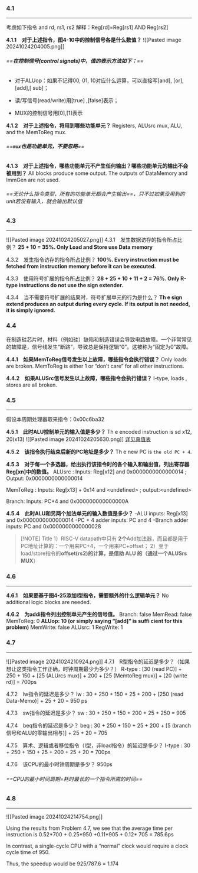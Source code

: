 
### 4.1  
---
考虑如下指令
and rd, rs1, rs2
解释：Reg\[rd]=Reg\[rs1] AND Reg\[rs2]

**4.1.1　对于上述指令，图4-10中的控制信号各是什么数值？**
![[Pasted image 20241024204005.png]]

###### ==**在控制信号(control signals)中，值的表示方法如下：**==
- 对于ALUop：如果不记得00, 01, 10对应什么运算，可以直接写[and], [or], 
[add],[ sub]；
	
- 读/写信号(read/write)用[true] ,[false]表示；
	
- MUX的控制信号用[0],[1]表示 

**4.1.2　对于上述指令，将用到哪些功能单元？**
Registers, ALUsrc mux, ALU, and the MemToReg mux.
###### ==**`mux`也是功能单元，不要忽略**==

**4.1.3　对于上述指令，哪些功能单元不产生任何输出？哪些功能单元的输出不会被用到？**
All blocks produce some output. The outputs of DataMemory and ImmGen are not used.
###### ==无论什么指令类型，所有的功能单元都会产生输出==，只不过如果没用到的unit若没有输入，就会输出默认值



### 4.3
---
![[Pasted image 20241024205027.png]]
4.3.1　发生数据访存的指令所占比例？
**25 + 10 = 35%. Only Load and Store use Data memory**

4.3.2　发生指令访存的指令所占比例？
**100%. Every instruction must be fetched from instruction memory before it can be executed.**

4.3.3　使用符号扩展的指令所占比例？
**28 + 25 + 10 + 11 + 2 = 76%. Only R-type instructions do not use the sign extender.**

4.3.4　当不需要符号扩展的结果时，符号扩展单元的行为是什么？
**Th e sign extend produces an output during every cycle. If its output is not needed, it is simply ignored.**


### 4.4
在制造硅芯片时，材料（例如硅）缺陷和制造错误会导致电路故障。一个非常常见的故障是，信号线发生“断路”​，导致总是保持逻辑“0”​。这被称为“固定为0”故障。

**4.4.1　如果MemToReg信号发生以上故障，哪些指令会执行错误？**
Only loads are broken. MemToReg is either 1 or “don’t care” for all other instructions.

**4.4.2　如果ALUSrc信号发生以上故障，哪些指令会执行错误？**
I-type, loads , stores are all broken.


### 4.5
---
假设本周期处理器取来指令：0x00c6ba32

**4.5.1　此时ALU控制单元的输入值是多少？**
Th e encoded instruction is sd x12, 20(x13)
![[Pasted image 20241024205630.png]]
[详见真值表](obsidian://open?vault=Obsidian%20Vault&file=Images%2FPasted%20image%2020241024160153.png)

**4.5.2　该指令执行结束后新的PC地址是多少？**
Th e new PC is `the old PC + 4`.

**4.5.3　对于每一个多选器，给出执行该指令时的各个输入和输出值，列出寄存器Reg\[xn]中的数值。**
ALUsrc : 
	Inputs: Reg\[x12] and 0x0000000000000014 ; 
	Output: 0x0000000000000014

MemToReg : 
	Inputs: Reg\[x13] + 0x14 and \<undefined> ; 
	output:\<undefined>

Branch: Inputs: PC+4 and 0x000000000000000A

**4.5.4　此时ALU和另两个加法单元的输入数值是多少？**
	-ALU inputs: Reg\[x13] and 0x0000000000000014
	-PC + 4 adder inputs: PC and 4
	-Branch adder inputs: PC and 0x0000000000000028

> [!NOTE] Title
> 1）RISC-V datapath中只有 **2个**Add加法器，而且都是用于PC地址计算的：一个用来PC+4，一个用来PC+offset；
> 2）至于load/store指令的**offset(rs2)**的计算，是借助 **ALU** 的（通过一个**ALUSrs MUX**）


### 4.6
---
**4.6.1　如果要基于图4-25添加I型指令，需要额外的什么逻辑单元？**
No additional logic blocks are needed.

**4.6.2　为addi指令列出控制单元产生的信号值。**
Branch: false
MemRead: false
MemToReg: 0
**ALUop: 10 (or simply saying “[add]” is suffi cient for this problem)**
MemWrite: false
ALUsrc: 1
RegWrite: 1


### 4.7
---
![[Pasted image 20241024210924.png]]
4.7.1　R型指令的延迟是多少？（如果想让这类指令工作正确，时钟周期最少为多少？）
R-type : [30 (read PC)] + 250 + 150 + [25 (ALUrcs mux)] + 200 
\+ [25 (MemtoReg mux)] + [20 (write rd)] = 700ps

4.7.2　lw指令的延迟是多少？
lw : 30 + 250 + 150 + 25 + 200 + [250 (read Data-Memo)] + 25 + 20 = 950 ps

4.7.3　sw指令的延迟是多少？
sw : 30 + 250 + 150 + 200 + 25 + 250 = 905

4.7.4　beq指令的延迟是多少？
beq : 30 + 250 + 150 + 25 + 200 + [5 (branch信号和ALU的零输出相与)] + 25 + 20 = 705

4.7.5　算术、逻辑或者移位指令（I型，非load指令）的延迟是多少？
I-type : 30 + 250 + 150 + 25 + 200 + 25 + 20 = 700ps

4.7.6　该CPU的最小时钟周期是多少？
950ps
###### ==CPU的最小时间周期=耗时最长的一个指令所需的时间==


### 4.8
---
![[Pasted image 20241024214754.png]]

Using the results from Problem 4.7, we see that the average time per
instruction is 0.52\*700 + 0.25\*950 +0.11\*905 + 0.12\* 705 = 785.6ps

In contrast, a single-cycle CPU with a “normal” clock would require a
clock cycle time of 950.

Thus, the speedup would be 925/787.6 = 1.174

